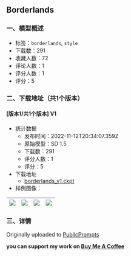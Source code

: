 ## Borderlands
### 一、模型概述

- 标签：`borderlands`, `style`
- 下载数：291
- 收藏人数：72
- 评论人数：1
- 评分人数：1
- 评分：5

### 二、下载地址（共1个版本）

#### [版本1/共1个版本] V1

- 统计数据
  - 发布时间：2022-11-12T20:34:07.359Z
  - 原始模型：SD 1.5
  - 下载数：291
  - 评分人数：1
  - 评分：5
- 下载地址
  - [borderlands_v1.ckpt](https://civitai.com/api/download/models/58)
- 样例图像：

| <img src="https://image.civitai.com/xG1nkqKTMzGDvpLrqFT7WA/d045ef3a-112a-4453-6030-d7047e10bc00/width=450/406.jpeg" /> | <img src="https://image.civitai.com/xG1nkqKTMzGDvpLrqFT7WA/a57e552e-df48-48e0-a6af-5fddd6200200/width=450/405.jpeg" /> | <img src="https://image.civitai.com/xG1nkqKTMzGDvpLrqFT7WA/d9d3e634-3e88-4ec7-cb2b-63b095c47700/width=450/404.jpeg" /> | <img src="https://image.civitai.com/xG1nkqKTMzGDvpLrqFT7WA/70b0e416-0632-4a07-d35a-239aa1509200/width=450/403.jpeg" /> |
| ---- | ---- | ---- | ---- |


### 三、详情
<p>Originally uploaded to <a href="https://publicprompts.art/" rel="ugc" target="_blank">PublicPrompts</a></p><p><strong>you can support my work on </strong><a href="https://www.buymeacoffee.com/PublicPrompts" rel="ugc" target="_blank"><strong>Buy Me A Coffee</strong></a></p>